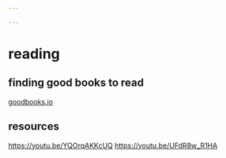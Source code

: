 ```yaml
---

---
```

# reading

## finding good books to read
[goodbooks.io](https://www.goodbooks.io)

## resources
https://youtu.be/YQOrqAKKcUQ
https://youtu.be/UFdR8w_R1HA